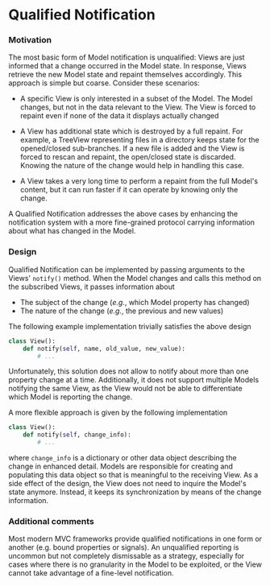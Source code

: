 # Qualified Notification

### Motivation

The most basic form of Model notification is unqualified: Views are
just informed that a change occurred in the Model state. In response, 
Views retrieve the new Model state and repaint themselves accordingly. 
This approach is simple but coarse. Consider these scenarios:

- A specific View is only interested in a subset of the Model. 
  The Model changes, but not in the data relevant to the View.
  The View is forced to repaint even if none of the data
  it displays actually changed

- A View has additional state which is destroyed by a full repaint.
  For example, a TreeView representing files in a directory keeps state 
  for the opened/closed sub-branches. If a new file is added and the View
  is forced to rescan and repaint, the open/closed state is discarded.
  Knowing the nature of the change would help in handling this case.

- A View takes a very long time to perform a repaint from the full
  Model's content, but it can run faster if it can operate by knowing 
  only the change.

A Qualified Notification addresses the above cases by enhancing the 
notification system with a more fine-grained protocol carrying information
about what has changed in the Model. 

### Design

Qualified Notification can be implemented by passing arguments to the Views' 
``notify()`` method. When the Model changes and calls this method on the
subscribed Views, it passes information about

- The subject of the change (*e.g.*, which Model property has changed)
- The nature of the change (*e.g.*, the previous and new values)

The following example implementation trivially satisfies the above design

```python
class View():
    def notify(self, name, old_value, new_value):
        # ...
```

Unfortunately, this solution does not allow to notify about more than one
property change at a time. Additionally, it does not support multiple Models
notifying the same View, as the View would not be able to differentiate which
Model is reporting the change.

A more flexible approach is given by the following implementation

```python
class View():
    def notify(self, change_info):
        # ...
```

where ``change_info`` is a dictionary or other data object describing the
change in enhanced detail. Models are responsible for creating and populating 
this data object so that is meaningful to the receiving View. As a side effect
of the design, the View does not need to inquire the Model's state anymore.
Instead, it keeps its synchronization by means of the change information.

### Additional comments

Most modern MVC frameworks provide qualified notifications in one form or another (e.g.
bound properties or signals). An unqualified reporting is uncommon but not completely 
dismissable as a strategy, especially for cases where there is no granularity in the 
Model to be exploited, or the View cannot take advantage of a fine-level notification.
